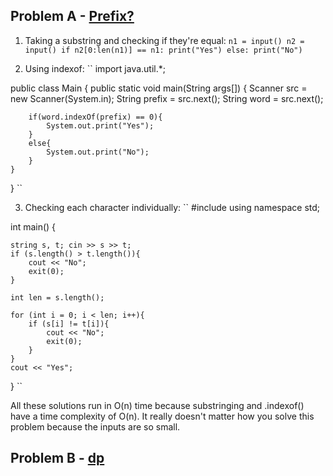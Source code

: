 ## Problem A - [Prefix?](https://atcoder.jp/contests/abc268/tasks/abc268_b)

1) Taking a substring and checking if they're equal:
``
n1 = input()
n2 = input()
if n2[0:len(n1)] == n1: print("Yes")
else: print("No")
``

2) Using indexof:
``
import java.util.*;

public class Main {
    public static void main(String args[]) {
        Scanner src = new Scanner(System.in);
        String prefix = src.next();
        String word = src.next();

        if(word.indexOf(prefix) == 0){
            System.out.print("Yes");
        }
        else{
            System.out.print("No");
		}
    }
}
``

3) Checking each character individually:
``
#include <iostream>
using namespace std;
 
int main() {

	string s, t; cin >> s >> t;
	if (s.length() > t.length()){
		cout << "No";
		exit(0);
	}
 
	int len = s.length();
 
	for (int i = 0; i < len; i++){
		if (s[i] != t[i]){
			cout << "No";
			exit(0);
		}
	}
	cout << "Yes";

}
``

All these solutions run in O(n) time because substringing and .indexof() have a time complexity of O(n).
It really doesn't matter how you solve this problem because the inputs are so small.

## Problem B - [dp](https://atcoder.jp/contests/arc148/tasks/arc148_b)